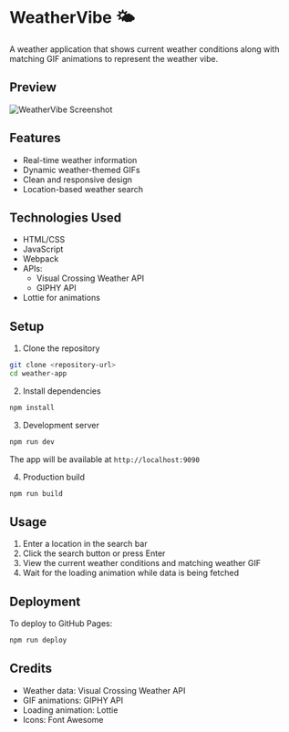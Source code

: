 # WeatherVibe 🌤️

A weather application that shows current weather conditions along with matching GIF animations to represent the weather vibe.

## Preview

![WeatherVibe Screenshot](./screenshot.png)

## Features

- Real-time weather information
- Dynamic weather-themed GIFs
- Clean and responsive design
- Location-based weather search

## Technologies Used

- HTML/CSS
- JavaScript
- Webpack
- APIs:
  - Visual Crossing Weather API
  - GIPHY API
- Lottie for animations

## Setup

1. Clone the repository
```bash
git clone <repository-url>
cd weather-app
```

2. Install dependencies
```bash
npm install
```

3. Development server
```bash
npm run dev
```
The app will be available at `http://localhost:9090`

4. Production build
```bash
npm run build
```

## Usage

1. Enter a location in the search bar
2. Click the search button or press Enter
3. View the current weather conditions and matching weather GIF
4. Wait for the loading animation while data is being fetched

## Deployment

To deploy to GitHub Pages:
```bash
npm run deploy
```

## Credits

- Weather data: Visual Crossing Weather API
- GIF animations: GIPHY API
- Loading animation: Lottie
- Icons: Font Awesome
